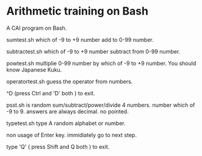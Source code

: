 # Arithmetic training on Bash

A CAI program on Bash.

sumtest.sh which of -9 to +9 number add to 0-99 number.

subtractest.sh which of -9 to +9 number subtract from 0-99 number.

powtest.sh multiplie 0-99 number by which of  -9 to +9 number. You should know Japanese Kuku.

operatortest.sh guess the operator from numbers.

^D (press Ctrl and 'D' both ) to exit.

psst.sh is random sum/subtract/power/divide 4 numbers. number which of -9 to 9.
answers are always decimal. no pointed.

typetest.sh type A random alphabet or number.

non usage of Enter key. immidiately go to next step.

type 'Q' ( press Shift and Q both ) to exit.
